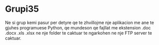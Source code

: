 # Grupi35

Ne si grup kemi pasur per detyre qe te zhvillojme nje aplikacion me ane te gjuhes programuese Python, qe mundeson qe fajllat me ekstension .doc .docx .xls .xlsx ne nje folder te caktuar te ngarkohen ne nje FTP server te caktuar.